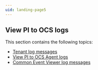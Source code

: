 ```yaml
---
uid: landing-page5
---
```


## View PI to OCS logs

This section contains the following topics:

* [Tenant log messages](xref:download-tenant-log)
* [View PI to OCS Agent logs](xref:view-logs)
* [Common Event Viewer log messages](xref:log-messages)
